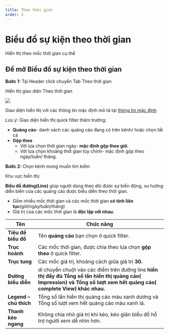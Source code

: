 ```yaml
---
title: Theo thời gian
order: 3
---
```


# Biểu đồ sự kiện theo thời gian
Hiển thị theo mốc thời gian cụ thể
## Để mở Biểu đồ sự kiện theo thời gian

**Bước 1:** Tại Header click chuyển Tab Theo thời gian

Hiển thị giao diện Theo thời gian

![](../../image/ui-by-time-series.png)

Giao diện hiển thị với các thông tin mặc định mô tả tại [thông tin mặc định](../2-open-statistic)

*Lưu ý:* Giao diện hiển thị quick filter thêm trường:
* **Quảng cáo**- danh sách các quảng cáo đang có trên kênh/ hoặc chọn tất cả
* **Gộp theo**
    * Với lựa chọn thời gian ngày- **mặc định gộp theo giờ.**
    * Với lựa chọn khoảng thời gian tùy chỉnh- mặc định gộp theo ngày/tuần/ tháng.

**Bước 2:** Chọn kênh mong muốn tìm kiếm

Khu vực hiển thị:

**Biểu đồ đường(Line)** giúp người dùng theo dõi được sự biến động, xu hướng diễn biến của các quảng cáo được biểu diễn theo thời gian.
* Gồm nhiều mốc thời gian và các mốc thời gian **có tính liên tục**(giờ/ngày/tuần/tháng)
* Giá trị của các mốc thời gian là **độc lập với nhau.**


| Tên                    | Chức năng                                                                                                                                                                 |
| ---------------------- | ------------------------------------------------------------------------------------------------------------------------------------------------------------------------- |
| **Tiêu đề biểu đồ**    | Tên **quảng cáo** bạn chọn ở quick filter.                                                                                                                                |
| **Trục hoành**         | Các mốc thời gian, được chia theo lựa chọn **gộp theo** ở quick filter.                                                                                                   |
| **Trục tung**          | Các mốc giá trị, khoảng cách giữa giá trị **30.**                                                                                                                         |
| **Đường biểu diễn**    | di chuyển chuột vào các điểm trên đường line **hiển thị đầy đủ Tổng số lần hiển thị quảng cáo( Impression) và Tổng số lượt xem hết quảng cáo( complete View) khác nhau.** |
| **Legend – chú thích** | Tổng số lần hiển thị quảng cáo màu xanh dương và  Tổng số lượt xem hết quảng cáo màu xanh lá.                                                                             |
| **Thanh kéo ngang**    | Không chia nhỏ giá trị khi kéo, kéo giãn biểu đồ hỗ trợ người xem dễ nhìn hơn.                                                                                            |

